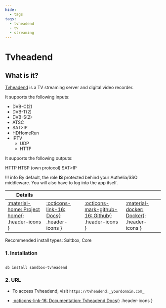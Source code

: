 ```yaml
---
hide:
  - tags
tags:
  - tvheadend
  - tv
  - streaming
---
```


# Tvheadend

## What is it?

[Tvheadend](https://tvheadend.org/) is a TV streaming server and digital video recorder.

It supports the following inputs:

- DVB-C(2)
- DVB-T(2)
- DVB-S(2)
- ATSC
- SAT>IP
- HDHomeRun
- IPTV
  - UDP
  - HTTP

It supports the following outputs:

HTTP
HTSP (own protocol)
SAT>IP

!!! info
    By default, the role **IS** protected behind your Authelia/SSO middleware. You will also have to log into the app itself.

| Details     |             |             |             |
|-------------|-------------|-------------|-------------|
| [:material-home: Project home](https://tvheadend.org/){: .header-icons } | [:octicons-link-16: Docs](https://docs.tvheadend.org/documentation){: .header-icons } | [:octicons-mark-github-16: Github](https://github.com/tvheadend/tvheadend){: .header-icons } | [:material-docker: Docker](https://hub.docker.com/r/thealhu/tvheadend){: .header-icons }|

Recommended install types: Saltbox, Core

### 1. Installation

``` shell

sb install sandbox-tvheadend

```

### 2. URL

- To access Tvheadend, visit `https://tvheadend._yourdomain.com_`

- [:octicons-link-16: Documentation: Tvheadend Docs](https://docs.tvheadend.org/documentation){: .header-icons }
